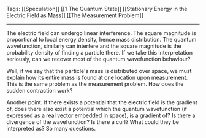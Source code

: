 Tags: [[Speculation]] [[1 The Quantum State]] [[Stationary Energy in the Electric Field as Mass]] [[The Measurement Problem]]
___
The electric field can undergo linear interference. The square magnitude is proportional to local energy density, hence mass distribution. The quantum wavefunction, similarly can interfere and the square magnitude is the probability density of finding a particle there. If we take this interpretation seriously, can we recover most of the quantum wavefunction behaviour? 

Well, if we say that the particle's mass is distributed over space, we must explain how its entire mass is found at one location upon measurement. This is the same problem as the measurement problem. How does the sudden contraction work? 

Another point. If there exists a potential that the electric field is the gradient of, does there also exist a potential which the quantum wavefunction (if expressed as a real vector embedded in space), is a gradient of? Is there a divergence of the wavefunction? Is there a curl? What could they be interpreted as? So many questions. 